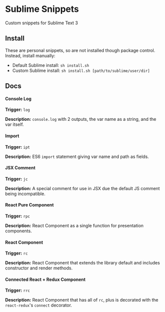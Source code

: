 # Sublime Snippets

Custom snippets for Sublime Text 3

## Install

These are personal snippets, so are not installed though package control. Instead, install manually:

- Default Sublime install: `sh install.sh`
- Custom Sublime install: `sh install.sh [path/to/sublime/user/dir]`

## Docs

#### Console Log

**Trigger:** `log`

**Description:** `console.log` with 2 outputs, the var name as a string, and the var itself.

#### Import

**Trigger:** `ipt`

**Description:** ES6 `import` statement giving var name and path as fields.

#### JSX Comment

**Trigger:** `jc`

**Description:** A special comment for use in JSX due the default JS comment being incompatible.

#### React Pure Component

**Trigger:** `rpc`

**Description:** React Component as a single function for presentation components.

#### React Component

**Trigger:** `rc`

**Description:** React Component that extends the library default and includes constructor and render methods.

#### Connected React + Redux Component

**Trigger:** `rrc`

**Description:** React Component that has all of `rc`, plus is decorated with the `react-redux`'s `connect` decorator.
